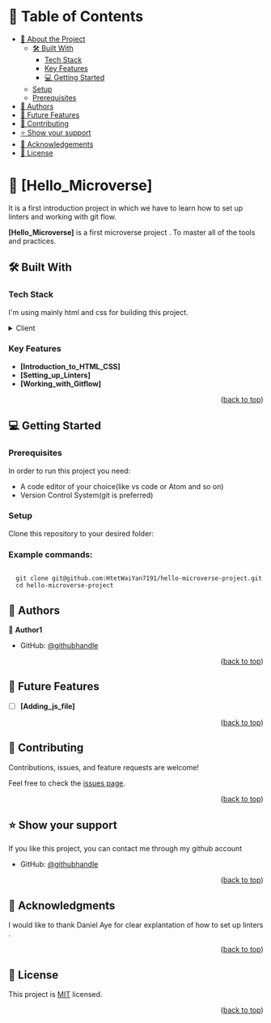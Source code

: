 <!-- TABLE OF CONTENTS -->

# 📗 Table of Contents

- [📖 About the Project](#about-project)
  - [🛠 Built With](#built-with)
    - [Tech Stack](#tech-stack)
    - [Key Features](#key-features)
    - [💻 Getting Started](#getting-started)
  - [Setup](#setup)
  - [Prerequisites](#prerequisites)
- [👥 Authors](#htetwaiyan)
- [🔭 Future Features](#future-features)
- [🤝 Contributing](#contributing)
- [⭐️ Show your support](#support)
- [🙏 Acknowledgements](#acknowledgements)
- [📝 License](#license)

<!-- PROJECT DESCRIPTION -->

# 📖 [Hello_Microverse] <a name="hello microverse"></a>
It is a first introduction project in which we have to learn how to set up linters and working with git flow. 

**[Hello_Microverse]** is a first microverse project . To master all of the tools and practices.

## 🛠 Built With <a name="built-with"></a>

### Tech Stack <a name="tech-stack"></a>

I'm using mainly html and css for building this project.

<details>
  <summary>Client</summary>
  <ul>
    <li><a href="https://developer.mozilla.org/en-US/docs/Web/HTML">HTML</a></li>
    <li><a href="https://developer.mozilla.org/en-US/docs/Web/CSS">CSS</a></li>
  </ul>
</details>
<!-- Features -->

### Key Features <a name="key-features"></a>

- **[Introduction_to_HTML_CSS]**
- **[Setting_up_Linters]**
- **[Working_with_Gitflow]**

<p align="right">(<a href="#readme-top">back to top</a>)</p>



<!-- GETTING STARTED -->

## 💻 Getting Started <a name="getting-started"></a>


### Prerequisites

In order to run this project you need:

- A code editor of your choice(like vs code or Atom and so on)
- Version Control System(git is preferred)

### Setup

Clone this repository to your desired folder:

### Example commands:
<code>
  git clone git@github.com:HtetWaiYan7191/hello-microverse-project.git
  cd hello-microverse-project
</code>


<!-- AUTHORS -->

## 👥 Authors <a name="authors"></a>

👤 **Author1**

- GitHub: [@githubhandle](https://github.com/htetwaiyan7191)

<p align="right">(<a href="#readme-top">back to top</a>)</p>

<!-- FUTURE FEATURES -->
## 🔭 Future Features <a name="future-features"></a>

- [ ] **[Adding_js_file]**


<p align="right">(<a href="#readme-top">back to top</a>)</p>

<!-- CONTRIBUTING -->

## 🤝 Contributing <a name="contributing"></a>

Contributions, issues, and feature requests are welcome!

Feel free to check the [issues page](../../issues/).

<p align="right">(<a href="#readme-top">back to top</a>)</p>

<!-- SUPPORT -->

## ⭐️ Show your support <a name="support"></a>


If you like this project, you can contact me through my github account
- GitHub: [@githubhandle](https://github.com/htetwaiyan7191)

<p align="right">(<a href="#readme-top">back to top</a>)</p>

<!-- ACKNOWLEDGEMENTS -->

## 🙏 Acknowledgments <a name="acknowledgements"></a>

I would like to thank Daniel Aye for clear explantation of how to set up linters .

<p align="right">(<a href="#readme-top">back to top</a>)</p>

<!-- LICENSE -->

## 📝 License <a name="license"></a>

This project is [MIT](https://choosealicense.com/licenses/mit/#) licensed.


<p align="right">(<a href="#readme-top">back to top</a>)</p>
